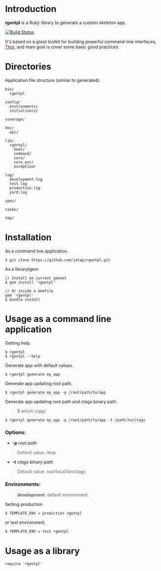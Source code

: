 Introduction
============

**rgentpl** is a Ruby library to generate a custom skeleton app.

[![Build Status](https://travis-ci.org/jatap/rgentpl.png)](https://travis-ci.org/jatap/rgentpl)

It's based on a great toolkit for building powerful command-line interfaces, [Thor](https://github.com/erikhuda/thor), and main goal is cover some basic good practices.

Directories
===========

Application file structure (similar to generated).

    bin/
      rgentpl

    config/
      environments/
      initializers/

    coverage/

    doc/
      api/

    lib/
      rgentpl/
        boot/
        command/
        core/
        core_ext/
        exception/

    log/
      development.log
      test.log
      production.log
      yard.log

    spec/

    tasks/

    tmp/


Installation
============

As a command line application.

    $ git clone https://github.com/jatap/rgentpl.git

As a library/gem.

    // Install on current gemset
    $ gem install 'rgentpl'

    // Or inside a Gemfile
    gem 'rgentpl'
    $ bundle install


Usage as a command line application
===================================

Getting help.

    $ rgentpl
    $ rgentpl --help

Generate app with default values.

    $ rgentpl generate my_app

Generate app updating root path.

    $ rgentpl generate my_app -p /root/path/to/app

Generate app updating root path and ctags binary path.

> $ which ctags

    $ rgentpl generate my_app -p /root/path/to/app -t /path/to/ctags

### Options:

  * **-p** _root path_

> Default value: /tmp

  * **-t** _ctags binary path_

> Default value: /usr/local/bin/ctags

### Environments:

> **development**: default environment.

Setting production

    $ TEMPLATE_ENV = production rgentpl

or test environment.

    $ TEMPLATE_ENV = test rgentpl


Usage as a library
==================

    require 'rgentpl'
